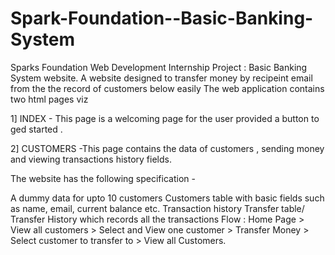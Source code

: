 # Spark-Foundation--Basic-Banking-System
Sparks Foundation Web Development Internship Project : Basic Banking System website. A website designed to transfer money by recipeint email from the the record of customers below easily The web application contains two html pages viz

1] INDEX - This page is a welcoming page for the user provided a button to ged started .

2] CUSTOMERS -This page contains the data of customers , sending money and viewing transactions history fields.

The website has the following specification -

A dummy data for upto 10 customers
Customers table with basic fields such as name, email, current balance etc.
Transaction history
Transfer table/ Transfer History which records all the transactions
Flow : Home Page > View all customers > Select and View one customer > Transfer Money > Select customer to transfer to > View all Customers.

